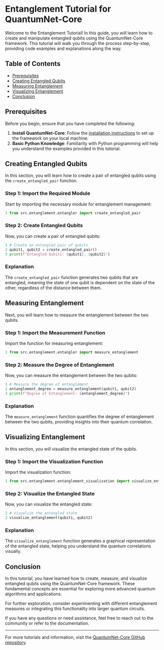 # Entanglement Tutorial for QuantumNet-Core

Welcome to the Entanglement Tutorial! In this guide, you will learn how to create and manipulate entangled qubits using the QuantumNet-Core framework. This tutorial will walk you through the process step-by-step, providing code examples and explanations along the way.

## Table of Contents

- [Prerequisites](#prerequisites)
- [Creating Entangled Qubits](#creating-entangled-qubits)
- [Measuring Entanglement](#measuring-entanglement)
- [Visualizing Entanglement](#visualizing-entanglement)
- [Conclusion](#conclusion)

## Prerequisites

Before you begin, ensure that you have completed the following:

1. **Install QuantumNet-Core**: Follow the [installation instructions](../installation.md) to set up the framework on your local machine.
2. **Basic Python Knowledge**: Familiarity with Python programming will help you understand the examples provided in this tutorial.

## Creating Entangled Qubits

In this section, you will learn how to create a pair of entangled qubits using the `create_entangled_pair` function.

### Step 1: Import the Required Module

Start by importing the necessary module for entanglement management:

```python
1 from src.entanglement.entangler import create_entangled_pair
```

### Step 2: Create Entangled Qubits

Now, you can create a pair of entangled qubits:

```python
1 # Create an entangled pair of qubits
2 qubit1, qubit2 = create_entangled_pair()
3 print(f"Entangled Qubits: {qubit1}, {qubit2}")
```

### Explanation

The `create_entangled_pair` function generates two qubits that are entangled, meaning the state of one qubit is dependent on the state of the other, regardless of the distance between them.

## Measuring Entanglement

Next, you will learn how to measure the entanglement between the two qubits.

### Step 1: Import the Measurement Function

Import the function for measuring entanglement:

```python
1 from src.entanglement.entangler import measure_entanglement
```

### Step 2: Measure the Degree of Entanglement

Now, you can measure the entanglement between the two qubits:

```python
1 # Measure the degree of entanglement
2 entanglement_degree = measure_entanglement(qubit1, qubit2)
3 print(f"Degree of Entanglement: {entanglement_degree}")
```

### Explanation

The `measure_entanglement` function quantifies the degree of entanglement between the two qubits, providing insights into their quantum correlation.

## Visualizing Entanglement

In this section, you will visualize the entangled state of the qubits.

### Step 1: Import the Visualization Function

Import the visualization function:

```python
1 from src.entanglement.entanglement_visualization import visualize_entanglement
```

### Step 2: Visualize the Entangled State

Now, you can visualize the entangled state:

```python
1 # Visualize the entangled state
2 visualize_entanglement(qubit1, qubit2)
```

### Explanation

The `visualize_entanglement` function generates a graphical representation of the entangled state, helping you understand the quantum correlations visually.

## Conclusion

In this tutorial, you have learned how to create, measure, and visualize entangled qubits using the QuantumNet-Core framework. These fundamental concepts are essential for exploring more advanced quantum algorithms and applications.

For further exploration, consider experimenting with different entanglement measures or integrating this functionality into larger quantum circuits.

If you have any questions or need assistance, feel free to reach out to the community or refer to the documentation.

---

For more tutorials and information, visit the [QuantumNet-Core GitHub repository](https://github.com/KOSASIH/QuantumNet-Core).
